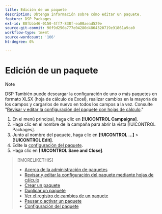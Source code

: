 ```yaml
---
title: Edición de un paquete
description: Obtenga información sobre cómo editar un paquete.
feature: DSP Packages
exl-id: 88fbbb46-0150-4ff7-838f-ea00aead529e
source-git-commit: 90f9d250a777e04280d4864320719e91861a9ca0
workflow-type: tm+mt
source-wordcount: '106'
ht-degree: 0%

---
```


# Edición de un paquete

>[!NOTE]
>
>DSP También puede descargar la configuración de uno o más paquetes en formato XLSX (hoja de cálculo de Excel), realizar cambios en la mayoría de los campos y cargarlos de nuevo en todos los campos a la vez. Consulte &quot;[Revisar y editar la configuración del paquete con hojas de cálculo](package-qa.md).&quot;

1. En el menú principal, haga clic en **[!UICONTROL Campaigns]**.
1. Haga clic en el nombre de la campaña para abrir la vista [!UICONTROL Packages].
1. Junto al nombre del paquete, haga clic en **[!UICONTROL ...]** > **[!UICONTROL Edit]**.
1. Edite la [configuración del paquete](package-settings.md).
1. Haga clic en **[!UICONTROL Save and Close]**.

>[!MORELIKETHIS]
>
>* [Acerca de la administración de paquetes](package-about.md)
>* [Revisar y editar la configuración del paquete mediante hojas de cálculo](/help/dsp/campaign-management/packages/package-qa.md)
>* [Crear un paquete](package-create.md)
>* [Duplicar un paquete](package-duplicate.md)
>* [Ver el registro de cambios de un paquete](package-change-log.md)
>* [Pausar o activar un paquete](package-pause-activate.md)
>* [Configuración del paquete](package-settings.md)
